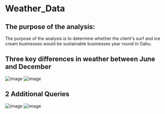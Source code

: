 # Weather_Data
 

## The purpose of the analysis:
The purpose of the analysis is to determine whether the client's surf and ice cream businesses would be sustainable businesses year round in Oahu.

## Three key differences in weather between June and December

![image](https://user-images.githubusercontent.com/86030200/144853533-b0141b9e-34dc-4f21-a38d-53a68bff9223.png)  ![image](https://user-images.githubusercontent.com/86030200/144853625-be2faaa7-170a-4fdb-ab33-f5d0d2c7e384.png)

## 2 Additional Queries
![image](https://user-images.githubusercontent.com/86030200/144860365-562d3c8e-36a0-4a17-8f00-8c88d46a85ae.png) ![image](https://user-images.githubusercontent.com/86030200/144860959-8ea47827-8015-4fff-852f-124d312e4c1a.png)

